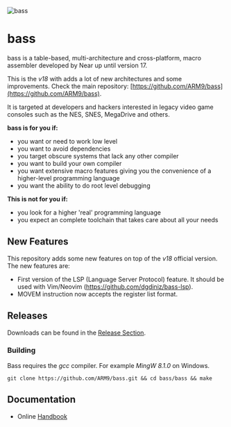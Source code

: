 ![bass](doc/bass.svg)


# bass

bass is a table-based, multi-architecture and cross-platform, macro assembler developed by Near up until version 17.

This is the *v18* with adds a lot of new architectures and some improvements. Check the main repository: [https://github.com/ARM9/bass](https://github.com/ARM9/bass).

It is targeted at developers and hackers interested in legacy video game consoles such as the NES, SNES, MegaDrive and others.

**bass is for you if:**
  * you want or need to work low level
  * you want to avoid dependencies
  * you target obscure systems that lack any other compiler
  * you want to build your own compiler
  * you want extensive macro features giving you the convenience of a higher-level programming language
  * you want the ability to do root level debugging

**This is not for you if:**
  * you look for a higher 'real' programming language
  * you expect an complete toolchain that takes care about all your needs


## New Features

This repository adds some new features on top of the *v18* official version. The new features are:

- First version of the LSP (Language Server Protocol) feature. It should be used with Vim/Neovim (https://github.com/dgdiniz/bass-lsp).
- MOVEM instruction now accepts the register list format.

## Releases
Downloads can be found in the [Release Section](https://github.com/dgdiniz/bass/releases).


### Building
Bass requires the *gcc* compiler. For example *MingW 8.1.0* on Windows.
```
git clone https://github.com/ARM9/bass.git && cd bass/bass && make
```

## Documentation
  * Online [Handbook](doc/index.md)
